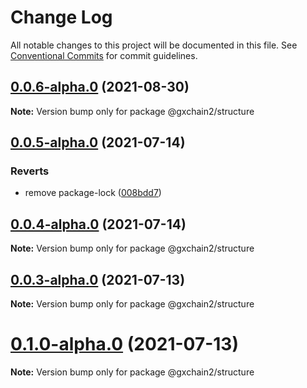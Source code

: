 # Change Log

All notable changes to this project will be documented in this file.
See [Conventional Commits](https://conventionalcommits.org) for commit guidelines.

## [0.0.6-alpha.0](https://github.com/gxchain/gxchain2/compare/v0.0.5-alpha.0...v0.0.6-alpha.0) (2021-08-30)

**Note:** Version bump only for package @gxchain2/structure





## [0.0.5-alpha.0](https://github.com/gxchain/gxchain2/compare/v0.0.4-alpha.0...v0.0.5-alpha.0) (2021-07-14)


### Reverts

* remove package-lock ([008bdd7](https://github.com/gxchain/gxchain2/commit/008bdd7864503291873f907e1f872f5ac2622a9e))





## [0.0.4-alpha.0](https://github.com/gxchain/gxchain2/compare/v0.0.3-alpha.0...v0.0.4-alpha.0) (2021-07-14)

**Note:** Version bump only for package @gxchain2/structure





## [0.0.3-alpha.0](https://github.com/gxchain/gxchain2/compare/v0.0.2-alpha.0...v0.0.3-alpha.0) (2021-07-13)

**Note:** Version bump only for package @gxchain2/structure





# [0.1.0-alpha.0](https://github.com/gxchain/gxchain2/compare/v0.0.2-alpha.0...v0.1.0-alpha.0) (2021-07-13)

**Note:** Version bump only for package @gxchain2/structure
